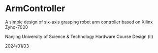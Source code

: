 # ArmController
 A simple design of six-axis grasping robot arm controller based on Xilinx Zynq-7000

Nanjing University of Science & Technology Hardware Course Design (Ⅱ)

2024/01/03
